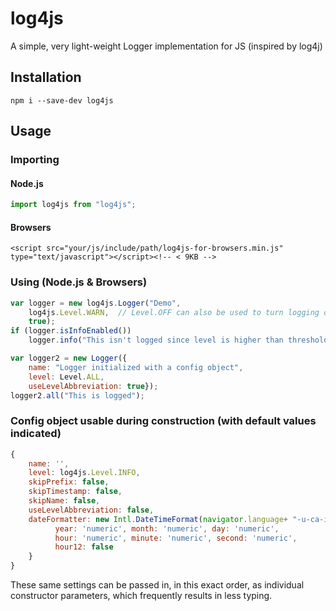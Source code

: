 # log4js

A simple, very light-weight Logger implementation for JS (inspired by log4j)

## Installation

```
npm i --save-dev log4js
```

## Usage
### Importing
#### Node.js
```javascript
import log4js from "log4js";
```
#### Browsers
```
<script src="your/js/include/path/log4js-for-browsers.min.js" type="text/javascript"></script><!-- < 9KB -->
```

### Using (Node.js & Browsers)
```javascript
var logger = new log4js.Logger("Demo", 
	log4js.Level.WARN,  // Level.OFF can also be used to turn logging off completely
	true);
if (logger.isInfoEnabled())
	logger.info("This isn't logged since level is higher than threshold set");

var logger2 = new Logger({
	name: "Logger initialized with a config object",
	level: Level.ALL,
	useLevelAbbreviation: true});
logger2.all("This is logged");
```

### Config object usable during construction (with default values indicated)
```javascript
{
	name: '',
	level: log4js.Level.INFO,
	skipPrefix: false,
	skipTimestamp: false,
	skipName: false,
	useLevelAbbreviation: false,
	dateFormatter: new Intl.DateTimeFormat(navigator.language+ "-u-ca-iso8601", {
		  year: 'numeric', month: 'numeric', day: 'numeric',
		  hour: 'numeric', minute: 'numeric', second: 'numeric',
		  hour12: false
	}
}
```
These same settings can be passed in, in this exact order, as individual constructor parameters, which frequently results in less typing.

